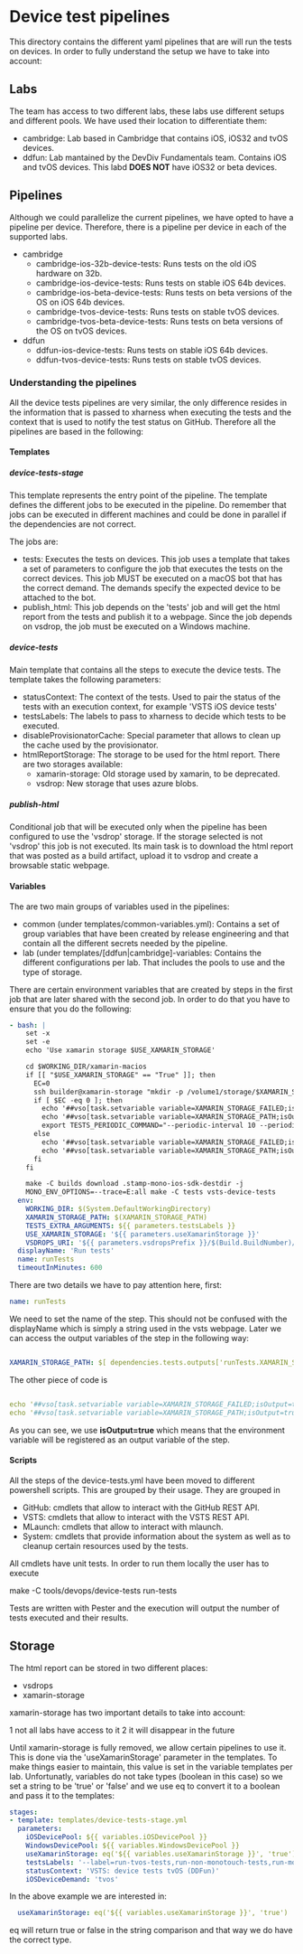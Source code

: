 # Device test pipelines

This directory contains the different yaml pipelines that are will run the tests on devices. In order to 
fully understand the setup we have to take into account:

## Labs

The team has access to two different labs, these labs use different setups and different pools. We have used
their location to differentiate them:

* cambridge: Lab based in Cambridge that contains iOS, iOS32 and tvOS devices.
* ddfun: Lab mantained by the DevDiv Fundamentals team. Contains iOS and tvOS devices. This labd **DOES NOT** have
    iOS32 or beta devices.

## Pipelines

Although we could parallelize the current pipelines, we have opted to have a pipeline per device. Therefore,
there is a pipeline per device in each of the supported labs. 

* cambridge
    - cambridge-ios-32b-device-tests: Runs tests on the old iOS hardware on 32b.
    - cambridge-ios-device-tests: Runs tests on stable iOS 64b devices.
    - cambridge-ios-beta-device-tests: Runs tests on beta versions of the OS on iOS 64b devices.
    - cambridge-tvos-device-tests: Runs tests on stable tvOS devices.
    - cambridge-tvos-beta-device-tests: Runs tests on beta versions of the OS on tvOS devices.
* ddfun
    - ddfun-ios-device-tests: Runs tests on stable iOS 64b devices.
    - ddfun-tvos-device-tests: Runs tests on stable tvOS devices.

### Understanding the pipelines

All the device tests pipelines are very similar, the only difference resides in the information
that is passed to xharness when executing the tests and the context that is used to notify the
test status on GitHub. Therefore all the pipelines are based in the following:

#### Templates

##### device-tests-stage

This template represents the entry point of the pipeline. The template defines the different jobs
to be executed in the pipeline. Do remember that jobs can be executed in different machines and could
be done in parallel if the dependencies are not correct.

The jobs are:

* tests: Executes the tests on devices. This job uses a template that takes a set of parameters to configure
    the job that executes the tests on the correct devices. This job MUST be executed on a macOS bot that has
    the correct demand. The demands specify the expected device to be attached to the bot.
* publish_html: This job depends on the 'tests' job and will get the html report from the tests and publish it
    to a webpage. Since the job depends on vsdrop, the job must be executed on a Windows machine.

##### device-tests

Main template that contains all the steps to execute the device tests. The template takes the following parameters:

* statusContext: The context of the tests. Used to pair the status of the tests with an execution context, for example 'VSTS iOS device tests'
* testsLabels: The labels to pass to xharness to decide which tests to be executed.
* disableProvisionatorCache: Special parameter that allows to clean up the cache used by the provisionator.
* htmlReportStorage: The storage to be used for the html report. There are two storages available:
    - xamarin-storage: Old storage used by xamarin, to be deprecated.
    - vsdrop: New storage that uses azure blobs.

##### publish-html

Conditional job that will be executed only when the pipeline has been configured to use the 'vsdrop' storage. If the storage selected is
not 'vsdrop' this job is not executed. Its main task is to download the html report that was posted as a build artifact, upload it to vsdrop and
create a browsable static webpage.

#### Variables

The are two main groups of variables used in the pipelines:

- common (under templates/common-variables.yml): Contains a set of group variables that have been created by release engineering and that contain all the different secrets needed by the pipeline.
- lab (under templates/[ddfun|cambridge]-variables: Contains the different configurations per lab. That includes the pools to use and the type of storage.

There are certain environment variables that are created by steps in the first job that are later shared with the second job. In order to do that you
have to ensure that you do the following:

```yaml
- bash: |
    set -x
    set -e
    echo 'Use xamarin storage $USE_XAMARIN_STORAGE'

    cd $WORKING_DIR/xamarin-macios
    if [[ "$USE_XAMARIN_STORAGE" == "True" ]]; then
      EC=0
      ssh builder@xamarin-storage "mkdir -p /volume1/storage/$XAMARIN_STORAGE_PATH" || EC=$?
      if [ $EC -eq 0 ]; then
        echo '##vso[task.setvariable variable=XAMARIN_STORAGE_FAILED;isOutput=true]false'
        echo '##vso[task.setvariable variable=XAMARIN_STORAGE_PATH;isOutput=true]$XAMARIN_STORAGE_PATH'
        export TESTS_PERIODIC_COMMAND="--periodic-interval 10 --periodic-command rsync --periodic-command-arguments '-avz -e \"ssh\" $PWD/jenkins-results builder@xamarin-storage:/volume1/storage/$XAMARIN_STORAGE_PATH'"
      else
        echo '##vso[task.setvariable variable=XAMARIN_STORAGE_FAILED;isOutput=true]true'
        echo '##vso[task.setvariable variable=XAMARIN_STORAGE_PATH;isOutput=true]""'
      fi
    fi

    make -C builds download .stamp-mono-ios-sdk-destdir -j
    MONO_ENV_OPTIONS=--trace=E:all make -C tests vsts-device-tests
  env:
    WORKING_DIR: $(System.DefaultWorkingDirectory) 
    XAMARIN_STORAGE_PATH: $(XAMARIN_STORAGE_PATH)
    TESTS_EXTRA_ARGUMENTS: ${{ parameters.testsLabels }}
    USE_XAMARIN_STORAGE: '${{ parameters.useXamarinStorage }}'
    VSDROPS_URI: '${{ parameters.vsdropsPrefix }}/$(Build.BuildNumber)/$(Build.BuildId);/' # uri used to create the vsdrops index using full uri
  displayName: 'Run tests'
  name: runTests 
  timeoutInMinutes: 600
```

There are two details we have to pay attention here, first:

```yaml
name: runTests 
```

We need to set the name of the step. This should not be confused with the displayName which is simply a string used in the vsts webpage.
Later we can access the output variables of the step in the following way:

```yaml

XAMARIN_STORAGE_PATH: $[ dependencies.tests.outputs['runTests.XAMARIN_STORAGE_PATH'] ]
```

The other piece of code is

```yaml

echo '##vso[task.setvariable variable=XAMARIN_STORAGE_FAILED;isOutput=true]true'
echo '##vso[task.setvariable variable=XAMARIN_STORAGE_PATH;isOutput=true]""'
```

As you can see, we use **isOutput=true** which means that the environment variable will be registered as an output variable of the step.

#### Scripts

All the steps of the device-tests.yml have been moved to different powershell scripts. This are grouped by their usage. They are grouped in

* GitHub: cmdlets that allow to interact with the GitHub REST API.
* VSTS: cmdlets that allow to interact with the VSTS REST API.
* MLaunch: cmdlets that allow to interact with mlaunch.
* System: cmdlets that provide information about the system as well as to cleanup certain resources used by the tests.

All cmdlets have unit tests. In order to run them locally the user has to execute

make -C tools/devops/device-tests run-tests

Tests are written with Pester and the execution will output the number of tests executed and their results.

## Storage

The html report can be stored in two different places:

* vsdrops
* xamarin-storage

xamarin-storage has two important details to take into account:

1 not all labs have access to it
2 it will disappear in the future

Until xamarin-storage is fully removed, we allow certain pipelines to use it. This is done via the 
'useXamarinStorage' parameter in the templates. To make things easier to maintain, this value is set
in the variable templates per lab. Unfortunatly, variables do not take types (boolean in this case)
so we set a string to be 'true' or 'false' and we use eq to convert it to a boolean and pass it to
the templates:

```yml
stages:
- template: templates/device-tests-stage.yml
  parameters:
    iOSDevicePool: ${{ variables.iOSDevicePool }}
    WindowsDevicePool: ${{ variables.WindowsDevicePool }}
    useXamarinStorage: eq('${{ variables.useXamarinStorage }}', 'true')
    testsLabels: '--label=run-tvos-tests,run-non-monotouch-tests,run-monotouch-tests,run-mscorlib-tests'
    statusContext: 'VSTS: device tests tvOS (DDFun)'
    iOSDeviceDemand: 'tvos' 
```

In the above example we are interested in:

```yml
  useXamarinStorage: eq('${{ variables.useXamarinStorage }}', 'true')
```

eq will return true or false in the string comparison and that way we do have the correct type.
